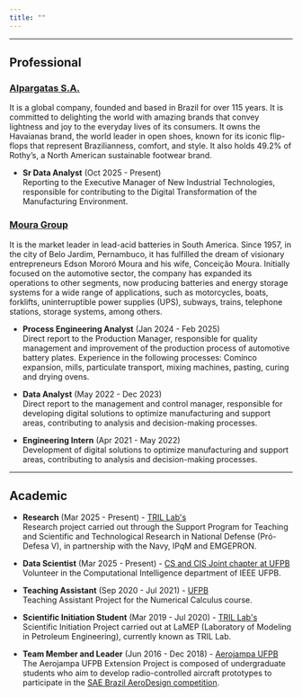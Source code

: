```yaml
---
title: ""
---
```


---

## Professional

### [Alpargatas S.A.](https://alpargatas.com/)

It is a global company, founded and based in Brazil for over 115 years. It is committed to delighting the world with amazing brands that convey lightness and joy to the everyday lives of its consumers. It owns the Havaianas brand, the world leader in open shoes, known for its iconic flip-flops that represent Brazilianness, comfort, and style. It also holds 49.2% of Rothy’s, a North American sustainable footwear brand.

* **Sr Data Analyst** (Oct 2025 - Present) \
Reporting to the Executive Manager of New Industrial Technologies, responsible for contributing to the Digital Transformation of the Manufacturing Environment.

### [Moura Group](https://www.moura.com.br/)

It is the market leader in lead-acid batteries in South America. Since 1957, in the city of Belo Jardim, Pernambuco, it has fulfilled the dream of visionary entrepreneurs Edson Mororó Moura and his wife, Conceição Moura. Initially focused on the automotive sector, the company has expanded its operations to other segments, now producing batteries and energy storage systems for a wide range of applications, such as motorcycles, boats, forklifts, uninterruptible power supplies (UPS), subways, trains, telephone stations, storage systems, among others.

* **Process Engineering Analyst** (Jan 2024 - Feb 2025) \
Direct report to the Production Manager, responsible for quality management and improvement of the production process of automotive battery plates.
Experience in the following processes: Cominco expansion, mills, particulate transport, mixing machines, pasting, curing and drying ovens.

* **Data Analyst** (May 2022 - Dec 2023) \
Direct report to the management and control manager, responsible for developing digital solutions to optimize manufacturing and support areas, contributing to analysis and decision-making processes.

* **Engineering Intern** (Apr 2021 - May 2022) \
Development of digital solutions to optimize manufacturing and support areas, contributing to analysis and decision-making processes.

---

## Academic

* **Research** (Mar 2025 - Present) - [TRIL Lab's](https://tril.ci.ufpb.br/) \
Research project carried out through the Support Program for Teaching and Scientific and Technological Research in National Defense (Pró-Defesa V), in partnership with the Navy, IPqM and EMGEPRON.

* **Data Scientist** (Mar 2025 - Present) - [CS and CIS Joint chapter at UFPB](https://sites.google.com/view/ieee-cs-cis-joint-chapter/) \
Volunteer in the Computational Intelligence department of IEEE UFPB.

* **Teaching Assistant** (Sep 2020 - Jul 2021) - [UFPB](https://gcpeixoto.github.io/LVMN/ipynb/conteudo.html) \
Teaching Assistant Project for the Numerical Calculus course.

* **Scientific Initiation Student** (Mar 2019 - Jul 2020) - [TRIL Lab's](https://tril.ci.ufpb.br/) \
Scientific Initiation Project carried out at LaMEP (Laboratory of Modeling in Petroleum Engineering), currently known as TRIL Lab.

* **Team Member and Leader** (Jun 2016 - Dec 2018) - [Aerojampa UFPB](https://aerojampa.wixsite.com/aerojampaufpb/) \
The Aerojampa UFPB Extension Project is composed of undergraduate students who aim to develop radio-controlled aircraft prototypes to participate in the [SAE Brazil AeroDesign competition](https://saebrasil.org.br/programas-estudantis/aero-design-sae-brasil/).

